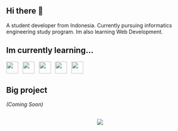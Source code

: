 ## Hi there 👋

A student developer from Indonesia. Currently pursuing informatics engineering study program.
Im also learning Web Development.



## Im currently learning...

<img height="32" width="32" src="https://cdn.simpleicons.org/css3/0ff"/> &nbsp;
<img height="32" width="32" src="https://cdn.simpleicons.org/html5/0ff"/> &nbsp;
<img height="32" width="32" src="https://cdn.simpleicons.org/javascript/0ff"/> &nbsp;
<img height="32" width="32" src="https://cdn.simpleicons.org/python/0ff"/> &nbsp;
<img height="32" width="32" src="https://cdn.simpleicons.org/visualstudiocode/0ff"/> &nbsp;

## Big project
<i>(Coming Soon)</i>

<br>

<div align="center">
<a href="https://github.com/piyushsuthar/github-readme-quotes">
<img src="https://quotes-github-readme.vercel.app/api?type=horizontal&theme=catppuccin_frappe&quote=Creativity%20solves%20everything%20&author=Me">
</a>
</div>
